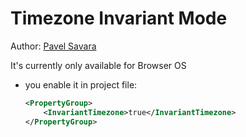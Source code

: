 # Timezone Invariant Mode

Author: [Pavel Savara](https://github.com/pavelsavara)

It's currently only available for Browser OS

- you enable it in project file:
    ```xml
    <PropertyGroup>
        <InvariantTimezone>true</InvariantTimezone>
    </PropertyGroup>
    ```
